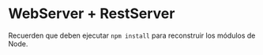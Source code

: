 # WebServer + RestServer

Recuerden que deben ejecutar ```npm install``` para reconstruir los
módulos de Node.
